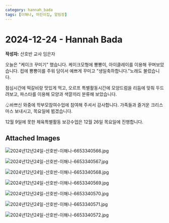 ```yaml
---
category: hannah_bada
tags: [이해나, 어린이집, 알림장]
---
```


# 2024-12-24 - Hannah Bada

**작성자:** 산호반 교사 임은자  

오늘은 "케이크 꾸미기" 했습니다. 케이크모형에 뿅뿅이, 아이클레이를 이용해 꾸며보았습니다. 컵에 뿅뿅이를 주워 담이서 예쁘게 꾸미고 "생일축하합니다."노래도 불렀습니다.

점심시간에 떡갈비랑 맛있게 먹고, 오르프 특별활동시간에 모양드럼을 리듬에 맞춰 두드려보고, 파스타를 이용해 모양과 색깔끼리 분류해 보았습니다.

♧바쁘신 와중에 학부모참여수업에 참여해 주셔서 감사합니다.  가족들과 즐거운 크리스마스 보내시고, 목요일에 뵙겠습니다.

12월 9일에 못한 체육특별활동 보강수업은  12월 26일 목요일에 진행합니다.

## Attached Images
![2024년12년24일-산호반-이해나-6653340566.jpg](d:\Users\hannah\Downloads\kids\photo\2024년12년24일-산호반-이해나-6653340566.jpg)

![2024년12년24일-산호반-이해나-6653340567.jpg](d:\Users\hannah\Downloads\kids\photo\2024년12년24일-산호반-이해나-6653340567.jpg)

![2024년12년24일-산호반-이해나-6653340568.jpg](d:\Users\hannah\Downloads\kids\photo\2024년12년24일-산호반-이해나-6653340568.jpg)

![2024년12년24일-산호반-이해나-6653340569.jpg](d:\Users\hannah\Downloads\kids\photo\2024년12년24일-산호반-이해나-6653340569.jpg)

![2024년12년24일-산호반-이해나-6653340570.jpg](d:\Users\hannah\Downloads\kids\photo\2024년12년24일-산호반-이해나-6653340570.jpg)

![2024년12년24일-산호반-이해나-6653340571.jpg](d:\Users\hannah\Downloads\kids\photo\2024년12년24일-산호반-이해나-6653340571.jpg)

![2024년12년24일-산호반-이해나-6653340572.jpg](d:\Users\hannah\Downloads\kids\photo\2024년12년24일-산호반-이해나-6653340572.jpg)

